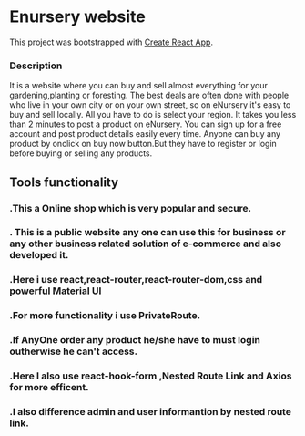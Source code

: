 # Enursery website

This project was bootstrapped with [Create React App](https://my-enursery.web.app/home).


### Description
It is a website where you can buy and sell almost everything for your gardening,planting or foresting. The best deals are often done with people who live in your own city or on your own street, so on eNursery it's easy to buy and sell locally. All you have to do is select your region. It takes you less than 2 minutes to post a product on eNursery. You can sign up for a free account and post product details easily every time. Anyone can buy any product by onclick on buy now button.But they have to register or login before buying or selling any products.

## Tools functionality

### .This a Online shop which is very popular and secure.

### . This is a public website any one can use this for business or any other business related solution of e-commerce and also developed it.

### .Here i use react,react-router,react-router-dom,css and powerful Material UI

### .For more functionality i use PrivateRoute.

### .If AnyOne order any product he/she have to must login outherwise he can't access.

### .Here I also use react-hook-form ,Nested Route Link and Axios for more efficent.

### .I also difference admin and user informantion by nested route link.
